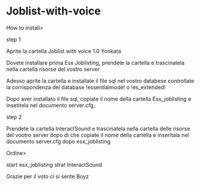 # Joblist-with-voice

How to install>


step 1 

Aprite la cartella Joblist with voice 1.0 Yonkata

Dovete installare prima Esx Joblisting, prendete la cartella e trascinatela nella cartella risorse del vostro server

Adesso aprite la cartella e installate il file sql nel vostro databese controllate la corrispondenza del database !essentialmode! o !es_extended!

Dopo aver installato il file sql, copiate il nome della cartella Esx_joblisting e insetitela nel documento server.cfg,

step 2

Prendete la cartella InteractSound e trascinatela nella cartella delle risorse del vootro server dopo di che copiate il nome della cartella e inseritala nel documento server.cfg dopo esx_joblisting


Ordine>

start esx_joblisting
strat InteractSound

Grazie per il voto ci si sente Boyz
